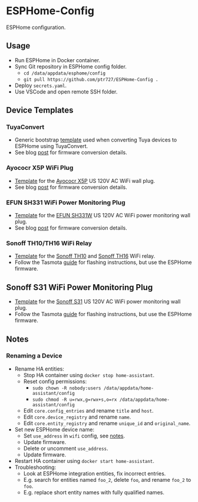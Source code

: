# ESPHome-Config

ESPHome configuration.

## Usage

- Run ESPHome in Docker container.
- Sync Git repository in ESPHome config folder.
  - `cd /data/appdata/esphome/config`
  - `git pull https://github.com/ptr727/ESPHome-Config .`
- Deploy `secrets.yaml`.
- Use VSCode and open remote SSH folder.

## Device Templates

### TuyaConvert

- Generic bootstrap [template](./tuya_convert.yaml) used when converting Tuya devices to ESPHome using TuyaConvert.
- See blog [post](https://blog.insanegenius.com/2020/09/10/tuya-to-tasmota-to-esphome/) for firmware conversion details.

### Ayococr X5P WiFi Plug

- [Template](./templates/aoycocr_x5p.yaml) for the [Ayococr X5P](https://www.amazon.com/dp/B07R6CT3G7) US 120V AC WiFi wall plug.
- See blog [post](https://blog.insanegenius.com/2020/09/10/tuya-to-tasmota-to-esphome/) for firmware conversion details.

### EFUN SH331 WiFi Power Monitoring Plug

- [Template](./templates/efun_sh331.yaml) for the [EFUN SH331W](https://www.amazon.com/gp/product/B07DCJ7TDR) US 120V AC WiFi power monitoring wall plug.
- See blog [post](https://blog.insanegenius.com/2020/09/10/tuya-to-tasmota-to-esphome/) for firmware conversion details.

### Sonoff TH10/TH16 WiFi Relay

- [Template](/templates/sonoff_th10.yaml) for the [Sonoff TH10](https://www.amazon.com/Sonoff-Temperature-Monitoring-Assistant-DS18B20/dp/B08DFQ2NP3) and [Sonoff TH16](https://www.amazon.com/Sonoff-Temperature-Humidity-Monitoring-Assistant/dp/B07TF5SYGL) WiFi relay.
- Follow the Tasmota [guide](https://tasmota.github.io/docs/devices/Sonoff-TH/) for flashing instructions, but use the ESPHome firmware.

## Sonoff S31 WiFi Power Monitoring Plug

- [Template](./templates/sonoff_s31.yaml) for the [Sonoff S31](https://www.amazon.com/Sonoff-Monitoring-Certified-Assistant-Supporting/dp/B08GKGS197) US 120V AC WiFi power monitoring wall plug.
- Follow the Tasmota [guide](https://tasmota.github.io/docs/devices/Sonoff-S31/) for flashing instructions, but use the ESPHome firmware.

## Notes

### Renaming a Device

- Rename HA entities:
  - Stop HA container using `docker stop home-assistant`.
  - Reset config permissions:
    - `sudo chown -R nobody:users /data/appdata/home-assistant/config`
    - `sudo chmod -R u=rwx,g=rwx+s,o=rx /data/appdata/home-assistant/config`
  - Edit `core.config_entries` and rename `title` and `host`.
  - Edit `core.device_registry` and rename `name`.
  - Edit `core.entity_registry` and rename `unique_id` and `original_name`.
- Set new ESPHome device name:
  - Set `use_address` in `wifi` config, see [notes](https://esphome.io/components/esphome.html#changing-esphome-node-name).
  - Update firmware.
  - Delete or uncomment `use_address`.
  - Update firmware.
- Restart HA container using `docker start home-assistant`.
- Troubleshooting:
  - Look at ESPHome integration entities, fix incorrect entries.
  - E.g. search for entities named `foo_2`, delete `foo`, and rename `foo_2` to `foo`.
  - E.g. replace short entity names with fully qualified names.
